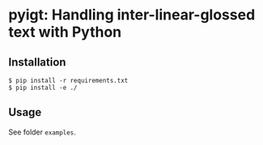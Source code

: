 # pyigt: Handling inter-linear-glossed text with Python

## Installation

```
$ pip install -r requirements.txt
$ pip install -e ./
```

## Usage

See folder `examples`.
